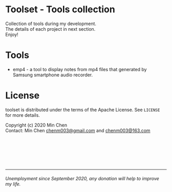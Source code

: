 
Toolset - Tools collection
==========================================

Collection of tools during my development.<br>
The details of each project in next section.<br>
Enjoy!

Tools
========
- emp4 - a tool to display notes from mp4 files that generated by Samsung smartphone audio recorder. 


License
=======

toolset is distributed under the terms of the Apache License.
See `LICENSE` for more details.

Copyright (c) 2020 Min Chen<br>
Contact: Min Chen <chenm003@gmail.com> and <chenm003@163.com>

<br>
<br>
<br>
<br>
<br>

---
###### *Unemployment since September 2020, any donation will help to improve my life.*

